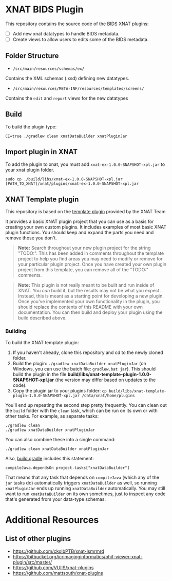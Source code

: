 # XNAT BIDS Plugin #

This repository contains the source code of the BIDS XNAT plugins:

- [ ] Add new xnat datatypes to handle BIDS metadata.
- [ ] Create views to allow users to edits some of the BIDS metadata.

## Folder Structure

- ```/src/main/resources/schemas/ex/```

Contains the XML schemas (.xsd) defining new datatypes.

- ```/src/main/resources/META-INF/resources/templates/screens/```

Contains the `edit` and `report` views for the new datatypes

## Build

To build the plugin type:
```
CI=true ./gradlew clean xnatDataBuilder xnatPluginJar
```

## Import plugin in XNAT

To add the plugin to xnat, you must add ```xnat-ex-1.0.0-SNAPSHOT-xpl.jar``` to your xnat plugin folder.

```
sudo cp ./build/libs/xnat-ex-1.0.0-SNAPSHOT-xpl.jar  [PATH_TO_XNAT]/xnat/plugins/xnat-ex-1.0.0-SNAPSHOT-xpl.jar
```

## XNAT Template plugin

This repository is based on the [template plugin](https://bitbucket.org/xnatx/xnat-template-plugin/src/master) provided by the XNAT Team

It provides a basic XNAT plugin project that you can use 
as a basis for creating your own custom plugins. It includes examples of most basic XNAT plugin
functions. You should keep and expand the parts you need and remove those you don't.

> **Note:** Search throughout your new plugin project for the string "TODO:". This has been added
 in comments throughout the template project to help you find areas you may need to modify or 
 remove for your particular plugin project. Once you have created your own plugin project from
 this template, you can remove all of the "TODO:" comments. 

> **Note:** This plugin is not really meant to be built and run inside of XNAT. You _can_ build it, but
 the results may not be what you expect. Instead, this is meant as a starting point for developing a
 new plugin. Once you've implemented your own functionality in the plugin, you should replace the
 contents of this README with your own documentation. You can then build and deploy your plugin using 
 the build described above. 

### Building

To build the XNAT template plugin:

1. If you haven't already, clone this repository and cd to the newly cloned folder.
1. Build the plugin: `./gradlew xnatDataBuilder xnatPluginJar` (on Windows, you can use the batch file: `gradlew.bat jar`). This should build the plugin in the file **build/libs/xnat-template-plugin-1.0.0-SNAPSHOT-xpl.jar** (the version may differ based on updates to the code).
1. Copy the plugin jar to your plugins folder: `cp build/libs/xnat-template-plugin-1.0.0-SNAPSHOT-xpl.jar /data/xnat/home/plugins`

You'll end up repeating the second step pretty frequently. You can clean out the `build` folder with the `clean` task, which can be run on its own or with other tasks. For example, as separate tasks:

```
./gradlew clean
./gradlew xnatDataBuilder xnatPluginJar
```

You can also combine these into a single command:

```
./gradlew clean xnatDataBuilder xnatPluginJar
```

Also, [build.gradle](build.gradle) includes this statement:

```
compileJava.dependsOn project.tasks["xnatDataBuilder"]
```

That means that any task that depends on `compileJava` (which any of the `jar` tasks do) automatically triggers `xnatDataBuilder` as well, so running `xnatPluginJar` ends up running `xnatDataBuilder` automatically. You may still want to run `xnatDataBuilder` on its own sometimes, just to inspect any code that's generated from your data-type schemas.

# Additional Resources

## List of other plugins

- https://github.com/ckolbPTB/xnat-ismrmrd
- https://bitbucket.org/icrimaginginformatics/ohif-viewer-xnat-plugin/src/master/
- https://github.com/VUIIS/xnat-plugins
- https://github.com/mattsouth/xnat-plugins

